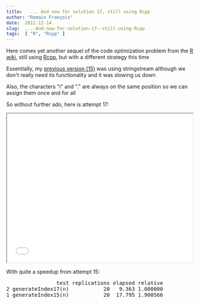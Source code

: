 ```yaml
---
title:   ... And now for solution 17, still using Rcpp
author: "Romain François"
date:  2011-12-14
slug:  ...-And-now-for-solution-17--still-using-Rcpp
tags:  [ "R", "Rcpp" ]
---
```

<div class="post-content">
<p>Here comes yet another sequel of the code optimization problem from the <a href="http://rwiki.sciviews.org/doku.php?id=tips:programming:code_optim2">R wiki</a>, still using <a href="http://dirk.eddelbuettel.com/code/rcpp.html">Rcpp</a>, but with a different strategy this time</p>

<p>Essentially, my <a href="/blog/2011/11/10/Code-optimization%2C-an-Rcpp-solution">previous version (15)</a> was using stringstream although we don't really need its functionality and it was slowing us down</p>

<p>Also, the characters "i" and "." are always on the same position so we can assign them once and for all</p>

<p>So without further ado, here is attempt 17:</p>

<iframe src="/public/packages/Rcpp/optim/index17.html" width="500" height="400"></iframe>

<p>With quite a speedup from attempt 15:</p>

<pre>
                test replications elapsed relative
2 generateIndex17(n)           20   9.363 1.000000
1 generateIndex15(n)           20  17.795 1.900566
</pre>
</div>
